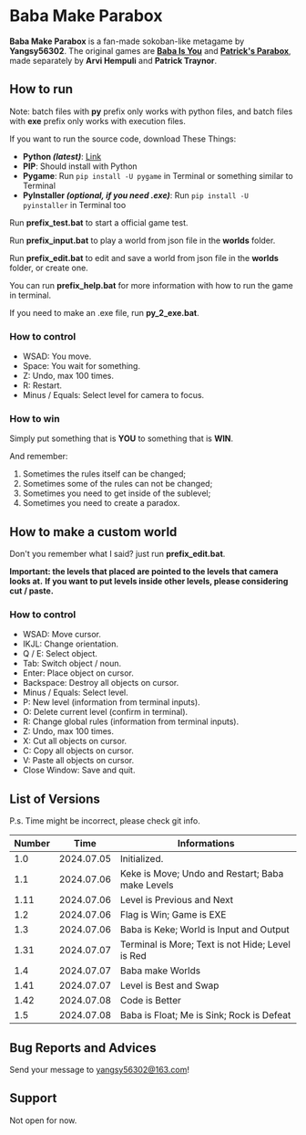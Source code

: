 # Baba Make Parabox

**Baba Make Parabox** is a fan-made sokoban-like metagame by **Yangsy56302**.
The original games are [**Baba Is You**](https://hempuli.com/baba/) and [**Patrick's Parabox**](https://www.patricksparabox.com/),
made separately by **Arvi Hempuli** and **Patrick Traynor**.

## How to run

Note: batch files with **py** prefix only works with python files,
and batch files with **exe** prefix only works with execution files.

If you want to run the source code, download These Things:
- **Python *(latest)***: [Link](https://www.python.org/downloads/)
- **PIP**: Should install with Python
- **Pygame**: Run `pip install -U pygame` in Terminal or something similar to Terminal
- **PyInstaller *(optional, if you need .exe)***: Run `pip install -U pyinstaller` in Terminal too

Run **prefix_test.bat** to start a official game test.

Run **prefix_input.bat** to play a world from json file in the **worlds** folder.

Run **prefix_edit.bat** to edit and save a world from json file in the **worlds** folder, or create one.

You can run **prefix_help.bat** for more information with how to run the game in terminal.

If you need to make an .exe file, run **py_2_exe.bat**.

### How to control

- WSAD: You move.
- Space: You wait for something.
- Z: Undo, max 100 times.
- R: Restart.
- Minus / Equals: Select level for camera to focus.

### How to win

Simply put something that is **YOU** to something that is **WIN**.

And remember:

1. Sometimes the rules itself can be changed;
2. Sometimes some of the rules can not be changed;
3. Sometimes you need to get inside of the sublevel;
4. Sometimes you need to create a paradox.

## How to make a custom world

Don't you remember what I said? just run **prefix_edit.bat**.

**Important: the levels that placed are pointed to the levels that camera looks at.**
**If you want to put levels inside other levels, please considering cut / paste.**

### How to control

- WSAD: Move cursor.
- IKJL: Change orientation.
- Q / E: Select object.
- Tab: Switch object / noun.
- Enter: Place object on cursor.
- Backspace: Destroy all objects on cursor.
- Minus / Equals: Select level.
- P: New level (information from terminal inputs).
- O: Delete current level (confirm in terminal).
- R: Change global rules (information from terminal inputs).
- Z: Undo, max 100 times.
- X: Cut all objects on cursor.
- C: Copy all objects on cursor.
- V: Paste all objects on cursor.
- Close Window: Save and quit.

## List of Versions

P.s. Time might be incorrect, please check git info.

| Number |    Time    | Informations |
|--------|------------|--------------|
| 1.0    | 2024.07.05 | Initialized. |
| 1.1    | 2024.07.06 | Keke is Move; Undo and Restart; Baba make Levels |
| 1.11   | 2024.07.06 | Level is Previous and Next |
| 1.2    | 2024.07.06 | Flag is Win; Game is EXE |
| 1.3    | 2024.07.06 | Baba is Keke; World is Input and Output |
| 1.31   | 2024.07.07 | Terminal is More; Text is not Hide; Level is Red |
| 1.4    | 2024.07.07 | Baba make Worlds |
| 1.41   | 2024.07.07 | Level is Best and Swap |
| 1.42   | 2024.07.08 | Code is Better |
| 1.5    | 2024.07.08 | Baba is Float; Me is Sink; Rock is Defeat |

## Bug Reports and Advices

Send your message to yangsy56302@163.com!

## Support

Not open for now.